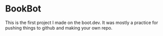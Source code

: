 # BookBot

This is the first project I made on the boot.dev. It was mostly a practice for pushing things to github and making your own repo.
